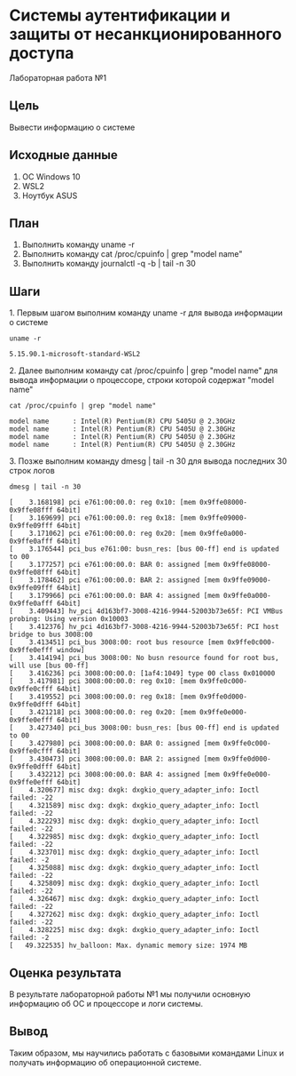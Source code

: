 # Системы аутентификации и защиты от несанкционированного доступа

Лабораторная работа №1

## Цель

Вывести информацию о системе

## Исходные данные

1.  ОС Windows 10
2.  WSL2 
3.  Ноутбук ASUS

## План

1.  Выполнить команду uname -r
2.  Выполнить команду cat /proc/cpuinfo \| grep "model name"
3.  Выполнить команду journalctl -q -b \| tail -n 30

## Шаги

1\.  Первым шагом выполним команду uname -r для вывода информации о системе

```{bash}
uname -r
```

	5.15.90.1-microsoft-standard-WSL2


2\. Далее выполним команду cat /proc/cpuinfo | grep "model name" для вывода информации о процессоре, строки которой содержат "model name"

```{bash}
cat /proc/cpuinfo | grep "model name"
```
	
	model name      : Intel(R) Pentium(R) CPU 5405U @ 2.30GHz
    model name      : Intel(R) Pentium(R) CPU 5405U @ 2.30GHz
    model name      : Intel(R) Pentium(R) CPU 5405U @ 2.30GHz
    model name      : Intel(R) Pentium(R) CPU 5405U @ 2.30GHz

3\. Позже выполним команду dmesg | tail -n 30 для вывода последних 30 строк логов

```{bash}
dmesg | tail -n 30
```

	[    3.168198] pci e761:00:00.0: reg 0x10: [mem 0x9ffe08000-0x9ffe08fff 64bit]
    [    3.169699] pci e761:00:00.0: reg 0x18: [mem 0x9ffe09000-0x9ffe09fff 64bit]
    [    3.171062] pci e761:00:00.0: reg 0x20: [mem 0x9ffe0a000-0x9ffe0afff 64bit]
    [    3.176544] pci_bus e761:00: busn_res: [bus 00-ff] end is updated to 00
    [    3.177257] pci e761:00:00.0: BAR 0: assigned [mem 0x9ffe08000-0x9ffe08fff 64bit]
    [    3.178462] pci e761:00:00.0: BAR 2: assigned [mem 0x9ffe09000-0x9ffe09fff 64bit]
    [    3.179966] pci e761:00:00.0: BAR 4: assigned [mem 0x9ffe0a000-0x9ffe0afff 64bit]
    [    3.409443] hv_pci 4d163bf7-3008-4216-9944-52003b73e65f: PCI VMBus probing: Using version 0x10003
    [    3.412376] hv_pci 4d163bf7-3008-4216-9944-52003b73e65f: PCI host bridge to bus 3008:00
    [    3.413451] pci_bus 3008:00: root bus resource [mem 0x9ffe0c000-0x9ffe0efff window]
    [    3.414194] pci_bus 3008:00: No busn resource found for root bus, will use [bus 00-ff]
    [    3.416236] pci 3008:00:00.0: [1af4:1049] type 00 class 0x010000
    [    3.417981] pci 3008:00:00.0: reg 0x10: [mem 0x9ffe0c000-0x9ffe0cfff 64bit]
    [    3.419552] pci 3008:00:00.0: reg 0x18: [mem 0x9ffe0d000-0x9ffe0dfff 64bit]
    [    3.421218] pci 3008:00:00.0: reg 0x20: [mem 0x9ffe0e000-0x9ffe0efff 64bit]
    [    3.427340] pci_bus 3008:00: busn_res: [bus 00-ff] end is updated to 00
    [    3.427980] pci 3008:00:00.0: BAR 0: assigned [mem 0x9ffe0c000-0x9ffe0cfff 64bit]
    [    3.430473] pci 3008:00:00.0: BAR 2: assigned [mem 0x9ffe0d000-0x9ffe0dfff 64bit]
    [    3.432212] pci 3008:00:00.0: BAR 4: assigned [mem 0x9ffe0e000-0x9ffe0efff 64bit]
    [    4.320677] misc dxg: dxgk: dxgkio_query_adapter_info: Ioctl failed: -22
    [    4.321589] misc dxg: dxgk: dxgkio_query_adapter_info: Ioctl failed: -22
    [    4.322293] misc dxg: dxgk: dxgkio_query_adapter_info: Ioctl failed: -22
    [    4.322985] misc dxg: dxgk: dxgkio_query_adapter_info: Ioctl failed: -22
    [    4.323701] misc dxg: dxgk: dxgkio_query_adapter_info: Ioctl failed: -2
    [    4.325088] misc dxg: dxgk: dxgkio_query_adapter_info: Ioctl failed: -22
    [    4.325809] misc dxg: dxgk: dxgkio_query_adapter_info: Ioctl failed: -22
    [    4.326467] misc dxg: dxgk: dxgkio_query_adapter_info: Ioctl failed: -22
    [    4.327262] misc dxg: dxgk: dxgkio_query_adapter_info: Ioctl failed: -22
    [    4.328225] misc dxg: dxgk: dxgkio_query_adapter_info: Ioctl failed: -2
    [   49.322535] hv_balloon: Max. dynamic memory size: 1974 MB

## Оценка результата

В результате лабораторной работы №1 мы получили основную информацию об ОС и процессоре и логи системы.

## Вывод

Таким образом, мы научились работать с базовыми командами Linux и получать информацию об операционной системе.